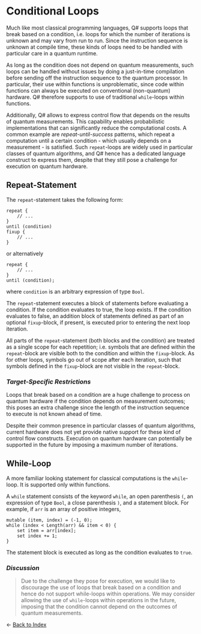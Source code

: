 # Conditional Loops

Much like most classical programming languages, Q# supports loops that break based on a condition, i.e. loops for which the number of iterations is unknown and may vary from run to run. Since the instruction sequence is unknown at compile time, these kinds of loops need to be handled with particular care in a quantum runtime. 

As long as the condition does not depend on quantum measurements, such loops can be handled without issues by doing a just-in-time compilation before sending off the instruction sequence to the quantum processor. 
In particular, their use within functions is unproblematic, since code within functions can always be executed on conventional (non-quantum) hardware. 
Q# therefore supports to use of traditional `while`-loops within functions. 

Additionally, Q# allows to express control flow that depends on the results of quantum measurements.
This capability enables probabilistic implementations that can significantly reduce the computational costs.
A common example are *repeat-until-success* patterns, which repeat a computation until a certain condition - which usually depends on a measurement - is satisfied. 
Such `repeat`-loops are widely used in particular classes of quantum algorithms, and Q# hence has a dedicated language construct to express them, despite that they still pose a challenge for execution on quantum hardware. 

## Repeat-Statement

The `repeat`-statement takes the following form:
```qsharp
repeat {
    // ...
}
until (condition)
fixup {
    // ...
}
```
or alternatively
```qsharp
repeat {
    // ...
}
until (condition);
```
where `condition` is an arbitrary expression of type `Bool`.

The `repeat`-statement executes a block of statements before evaluating a condition. If the condition evaluates to true, the loop exists. If the condition evaluates to false, an addition block of statements defined as part of an optional `fixup`-block, if present, is executed prior to entering the next loop iteration. 

All parts of the `repeat`-statement (both blocks and the condition) are treated as a single scope for each repetition; i.e. symbols that are defined within the `repeat`-block are visible both to the condition and within the `fixup`-block. As for other loops, symbols go out of scope after each iteration, such that symbols defined in the `fixup`-block are not visible in the `repeat`-block.

### *Target-Specific Restrictions*

Loops that break based on a condition are a huge challenge to process on quantum hardware if the condition depends on measurement outcomes; this poses an extra challenge since the length of the instruction sequence to execute is not known ahead of time. 

Despite their common presence in particular classes of quantum algorithms, current hardware does not yet provide native support for these kind of control flow constructs. Execution on quantum hardware can potentially be supported in the future by imposing a maximum number of iterations.

## While-Loop

A more familiar looking statement for classical computations is the `while`-loop. It is supported only within functions. 

A `while` statement consists of the keyword `while`, an open parenthesis `(`,
an expression of type `Bool`, a close parenthesis `)`, and a statement block. 
For example, if `arr` is an array of positive integers,
```qsharp
mutable (item, index) = (-1, 0);
while (index < Length(arr) && item < 0) { 
    set item = arr[index];
    set index += 1;
}
```
The statement block is executed as long as the condition evaluates to `true`.


### *Discussion*
>Due to the challenge they pose for execution, we would like to discourage the use of loops that break based on a condition and hence do not support while-loops within operations. We may consider allowing the use of `while`-loops within operations in the future, imposing that the condition cannot depend on the outcomes of quantum measurements. 


← [Back to Index](https://github.com/microsoft/qsharp-language/tree/main/Specifications/Language#index)